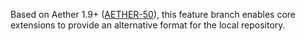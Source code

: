 Based on Aether 1.9+ ([AETHER-50](https://issues.sonatype.org/browse/AETHER-50)), this feature branch enables
core extensions to provide an alternative format for the local repository.
